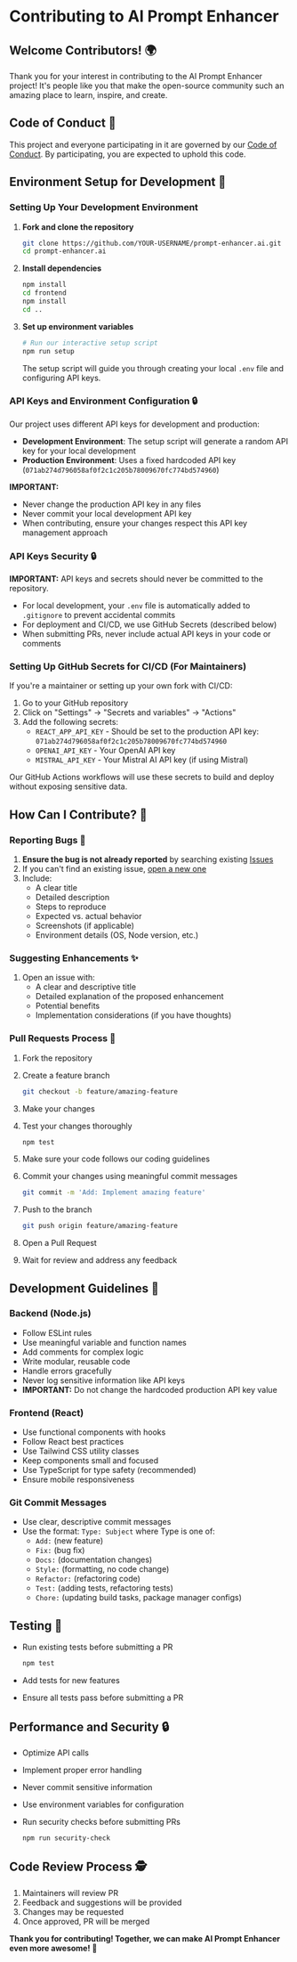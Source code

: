# Contributing to AI Prompt Enhancer

## Welcome Contributors! 🌍

Thank you for your interest in contributing to the AI Prompt Enhancer project! It's people like you that make the open-source community such an amazing place to learn, inspire, and create.

## Code of Conduct 🤝

This project and everyone participating in it are governed by our [Code of Conduct](CODE_OF_CONDUCT.md). By participating, you are expected to uphold this code.

## Environment Setup for Development 🔧

### Setting Up Your Development Environment

1. **Fork and clone the repository**

   ```bash
   git clone https://github.com/YOUR-USERNAME/prompt-enhancer.ai.git
   cd prompt-enhancer.ai
   ```

2. **Install dependencies**

   ```bash
   npm install
   cd frontend
   npm install
   cd ..
   ```

3. **Set up environment variables**

   ```bash
   # Run our interactive setup script
   npm run setup
   ```

   The setup script will guide you through creating your local `.env` file and configuring API keys.

### API Keys and Environment Configuration 🔒

Our project uses different API keys for development and production:

- **Development Environment**: The setup script will generate a random API key for your local development
- **Production Environment**: Uses a fixed hardcoded API key (`071ab274d796058af0f2c1c205b78009670fc774bd574960`)

**IMPORTANT:**

- Never change the production API key in any files
- Never commit your local development API key
- When contributing, ensure your changes respect this API key management approach

### API Keys Security 🔒

**IMPORTANT:** API keys and secrets should never be committed to the repository.

- For local development, your `.env` file is automatically added to `.gitignore` to prevent accidental commits
- For deployment and CI/CD, we use GitHub Secrets (described below)
- When submitting PRs, never include actual API keys in your code or comments

### Setting Up GitHub Secrets for CI/CD (For Maintainers)

If you're a maintainer or setting up your own fork with CI/CD:

1. Go to your GitHub repository
2. Click on "Settings" → "Secrets and variables" → "Actions"
3. Add the following secrets:
   - `REACT_APP_API_KEY` - Should be set to the production API key: `071ab274d796058af0f2c1c205b78009670fc774bd574960`
   - `OPENAI_API_KEY` - Your OpenAI API key
   - `MISTRAL_API_KEY` - Your Mistral AI API key (if using Mistral)

Our GitHub Actions workflows will use these secrets to build and deploy without exposing sensitive data.

## How Can I Contribute? 🚀

### Reporting Bugs 🐛

1. **Ensure the bug is not already reported** by searching existing [Issues](https://github.com/Treblle/prompt-enhancer.ai/issues)
2. If you can't find an existing issue, [open a new one](https://github.com/Treblle/prompt-enhancer.ai/issues/new)
3. Include:
   - A clear title
   - Detailed description
   - Steps to reproduce
   - Expected vs. actual behavior
   - Screenshots (if applicable)
   - Environment details (OS, Node version, etc.)

### Suggesting Enhancements ✨

1. Open an issue with:
   - A clear and descriptive title
   - Detailed explanation of the proposed enhancement
   - Potential benefits
   - Implementation considerations (if you have thoughts)

### Pull Requests Process 🔧

1. Fork the repository
2. Create a feature branch

   ```bash
   git checkout -b feature/amazing-feature
   ```

3. Make your changes

4. Test your changes thoroughly

   ```bash
   npm test
   ```

5. Make sure your code follows our coding guidelines

6. Commit your changes using meaningful commit messages

   ```bash
   git commit -m 'Add: Implement amazing feature'
   ```

7. Push to the branch

   ```bash
   git push origin feature/amazing-feature
   ```

8. Open a Pull Request

9. Wait for review and address any feedback

## Development Guidelines 📝

### Backend (Node.js)

- Follow ESLint rules
- Use meaningful variable and function names
- Add comments for complex logic
- Write modular, reusable code
- Handle errors gracefully
- Never log sensitive information like API keys
- **IMPORTANT:** Do not change the hardcoded production API key value

### Frontend (React)

- Use functional components with hooks
- Follow React best practices
- Use Tailwind CSS utility classes
- Keep components small and focused
- Use TypeScript for type safety (recommended)
- Ensure mobile responsiveness

### Git Commit Messages

- Use clear, descriptive commit messages
- Use the format: `Type: Subject` where Type is one of:
  - `Add:` (new feature)
  - `Fix:` (bug fix)
  - `Docs:` (documentation changes)
  - `Style:` (formatting, no code change)
  - `Refactor:` (refactoring code)
  - `Test:` (adding tests, refactoring tests)
  - `Chore:` (updating build tasks, package manager configs)

## Testing 🧪

- Run existing tests before submitting a PR

  ```bash
  npm test
  ```

- Add tests for new features
- Ensure all tests pass before submitting a PR

## Performance and Security 🔒

- Optimize API calls
- Implement proper error handling
- Never commit sensitive information
- Use environment variables for configuration
- Run security checks before submitting PRs

  ```bash
  npm run security-check
  ```

## Code Review Process 🕵️

1. Maintainers will review PR
2. Feedback and suggestions will be provided
3. Changes may be requested
4. Once approved, PR will be merged

**Thank you for contributing! Together, we can make AI Prompt Enhancer even more awesome! 🌟**
